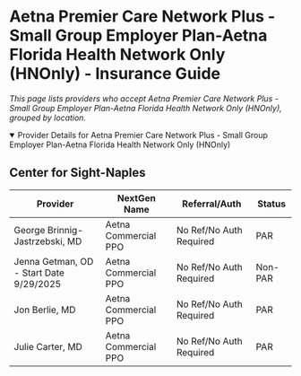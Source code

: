 # Aetna Premier Care Network Plus - Small Group Employer Plan-Aetna Florida Health Network Only (HNOnly) - Insurance Guide

*This page lists providers who accept Aetna Premier Care Network Plus - Small Group Employer Plan-Aetna Florida Health Network Only (HNOnly), grouped by location.*

<details open><summary>Provider Details for Aetna Premier Care Network Plus - Small Group Employer Plan-Aetna Florida Health Network Only (HNOnly)</summary>

## Center for Sight-Naples

| Provider | NextGen Name | Referral/Auth | Status |
|----------|-------------|--------------|--------|
| George Brinnig-Jastrzebski, MD | Aetna Commercial PPO | No Ref/No Auth Required | PAR |
| Jenna Getman, OD - Start Date 9/29/2025 | Aetna Commercial PPO | No Ref/No Auth Required | Non-PAR |
| Jon Berlie, MD | Aetna Commercial PPO | No Ref/No Auth Required | PAR |
| Julie Carter, MD | Aetna Commercial PPO | No Ref/No Auth Required | PAR |

</details>

